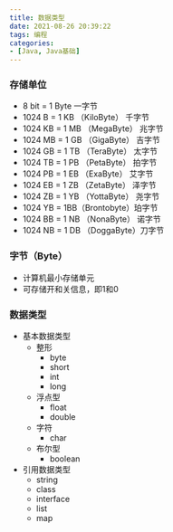 ```yaml
---
title: 数据类型
date: 2021-08-26 20:39:22
tags: 编程
categories:
- [Java, Java基础]
---
```

### 存储单位
* 8 bit = 1 Byte 一字节
* 1024 B = 1 KB （KiloByte） 千字节
* 1024 KB = 1 MB （MegaByte） 兆字节
* 1024 MB = 1 GB （GigaByte） 吉字节
* 1024 GB = 1 TB （TeraByte） 太字节
* 1024 TB = 1 PB （PetaByte） 拍字节
* 1024 PB = 1 EB （ExaByte） 艾字节
* 1024 EB = 1 ZB （ZetaByte） 泽字节
* 1024 ZB = 1 YB （YottaByte） 尧字节
* 1024 YB = 1BB（Brontobyte）珀字节
* 1024 BB = 1 NB （NonaByte） 诺字节
* 1024 NB = 1 DB （DoggaByte）刀字节

### 字节（Byte）
* 计算机最小存储单元
* 可存储开和关信息，即1和0

### 数据类型
* 基本数据类型
  * 整形
    * byte
    * short
    * int
    * long
  * 浮点型
    * float
    * double
  * 字符
    * char
  * 布尔型
    * boolean
* 引用数据类型
  * string
  * class
  * interface
  * list
  * map

